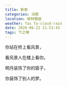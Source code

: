 ```yaml
---
title: 断章
categories: 诗歌
location: 柳林雅居
weather: fas fa-cloud-rain
date: 2020-06-22 21:53:43
tags: 卞之琳
---
```

你站在桥上看风景，

看风景人在楼上看你。

明月装饰了你的窗子，

你装饰了别人的梦。